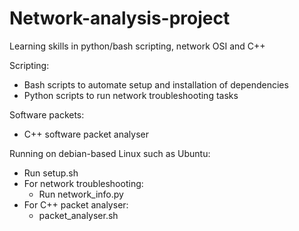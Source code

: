 # Network-analysis-project

Learning skills in python/bash scripting, network OSI and C++

Scripting:
 - Bash scripts to automate setup and installation of dependencies
 - Python scripts to run network troubleshooting tasks

Software packets:
 - C++ software packet analyser

Running on debian-based Linux such as Ubuntu:
 - Run setup.sh
 - For network troubleshooting:
   - Run network_info.py
 - For C++ packet analyser:
   - packet_analyser.sh
